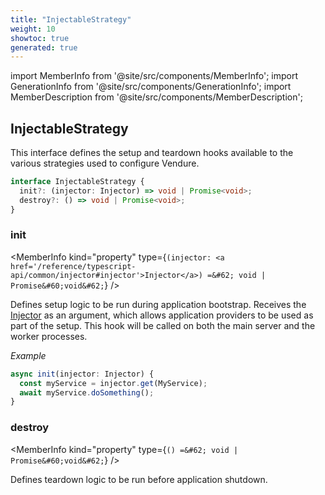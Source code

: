 ```yaml
---
title: "InjectableStrategy"
weight: 10
showtoc: true
generated: true
---
```

<!-- This file was generated from the Vendure source. Do not modify. Instead, re-run the "docs:build" script -->
import MemberInfo from '@site/src/components/MemberInfo';
import GenerationInfo from '@site/src/components/GenerationInfo';
import MemberDescription from '@site/src/components/MemberDescription';


## InjectableStrategy

<GenerationInfo sourceFile="packages/core/src/common/types/injectable-strategy.ts" sourceLine="10" packageName="@vendure/core" />

This interface defines the setup and teardown hooks available to the
various strategies used to configure Vendure.

```ts title="Signature"
interface InjectableStrategy {
  init?: (injector: Injector) => void | Promise<void>;
  destroy?: () => void | Promise<void>;
}
```

<div className="members-wrapper">

### init

<MemberInfo kind="property" type={`(injector: <a href='/reference/typescript-api/common/injector#injector'>Injector</a>) =&#62; void | Promise&#60;void&#62;`}   />

Defines setup logic to be run during application bootstrap. Receives
the <a href='/reference/typescript-api/common/injector#injector'>Injector</a> as an argument, which allows application providers
to be used as part of the setup. This hook will be called on both the
main server and the worker processes.

*Example*

```ts
async init(injector: Injector) {
  const myService = injector.get(MyService);
  await myService.doSomething();
}
```
### destroy

<MemberInfo kind="property" type={`() =&#62; void | Promise&#60;void&#62;`}   />

Defines teardown logic to be run before application shutdown.


</div>
